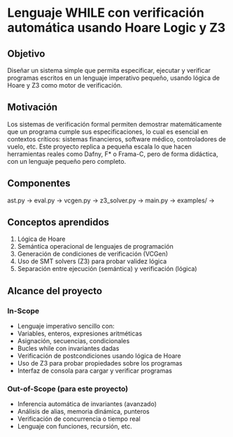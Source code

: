 # Lenguaje WHILE con verificación automática usando Hoare Logic y Z3

## Objetivo
Diseñar un sistema simple que permita especificar, ejecutar y verificar programas escritos en un lenguaje imperativo pequeño, usando lógica de Hoare y Z3 como motor de verificación.

## Motivación
Los sistemas de verificación formal permiten demostrar matemáticamente que un programa cumple sus especificaciones, lo cual es esencial en contextos críticos: sistemas financieros, software médico, controladores de vuelo, etc.
Este proyecto replica a pequeña escala lo que hacen herramientas reales como Dafny, F* o Frama-C, pero de forma didáctica, con un lenguaje pequeño pero completo.

## Componentes
ast.py ->
eval.py -> 
vcgen.py ->
z3_solver.py ->
main.py ->
examples/ ->

## Conceptos aprendidos
1. Lógica de Hoare
2. Semántica operacional de lenguajes de programación
3. Generación de condiciones de verificación (VCGen)
4. Uso de SMT solvers (Z3) para probar validez lógica
5. Separación entre ejecución (semántica) y verificación (lógica)

## Alcance del proyecto
### In-Scope
- Lenguaje imperativo sencillo con:
- Variables, enteros, expresiones aritméticas
- Asignación, secuencias, condicionales
- Bucles while con invariantes dadas
- Verificación de postcondiciones usando lógica de Hoare
- Uso de Z3 para probar propiedades sobre los programas
- Interfaz de consola para cargar y verificar programas

### Out-of-Scope (para este proyecto)
- Inferencia automática de invariantes (avanzado)
- Análisis de alias, memoria dinámica, punteros
- Verificación de concurrencia o tiempo real
- Lenguaje con funciones, recursión, etc.
